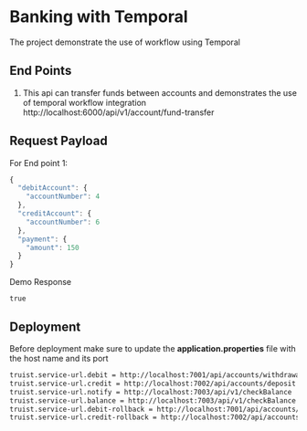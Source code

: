 
# Banking with Temporal

The project demonstrate the use of workflow using Temporal




## End Points
1. This api can transfer funds between accounts and demonstrates the use of temporal workflow integration 
http://localhost:6000/api/v1/account/fund-transfer




## Request Payload
For End point 1:
```javascript
{
  "debitAccount": {
    "accountNumber": 4
  },
  "creditAccount": {
    "accountNumber": 6
  },
  "payment": {
    "amount": 150
  }
}
```
Demo Response
```
true
```

## Deployment

Before deployment make sure to update the **application.properties** file with the host name and its port


```bash
truist.service-url.debit = http://localhost:7001/api/accounts/withdrawal
truist.service-url.credit = http://localhost:7002/api/accounts/deposit
truist.service-url.notify = http://localhost:7003/api/v1/checkBalance
truist.service-url.balance = http://localhost:7003/api/v1/checkBalance
truist.service-url.debit-rollback = http://localhost:7001/api/accounts/withdrawrollback
truist.service-url.credit-rollback = http://localhost:7002/api/accounts/depositrollback
```

